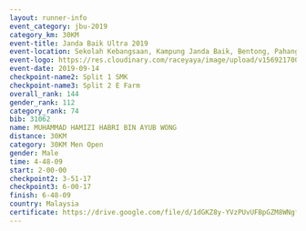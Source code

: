 ```yaml
---
layout: runner-info 
event_category: jbu-2019 
category_km: 30KM 
event-title: Janda Baik Ultra 2019  
event-location: Sekolah Kebangsaan, Kampung Janda Baik, Bentong, Pahang, Malaysia 
event-logo: https://res.cloudinary.com/raceyaya/image/upload/v1569217009/logo/janda-baik_vch1pc.jpg 
event-date: 2019-09-14 
checkpoint-name2: Split 1 SMK 
checkpoint-name3: Split 2 E Farm 
overall_rank: 144
gender_rank: 112
category_rank: 74
bib: 31062
name: MUHAMMAD HAMIZI HABRI BIN AYUB WONG
distance: 30KM
category: 30KM Men Open
gender: Male
time: 4-48-09
start: 2-00-00
checkpoint2: 3-51-17
checkpoint3: 6-00-17
finish: 6-48-09
country: Malaysia
certificate: https://drive.google.com/file/d/1dGKZ8y-YVzPUvUFBpGZM8WNgfTKssV3J/view?usp=sharing
---
```

